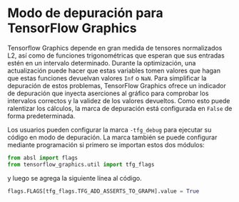 # Modo de depuración para TensorFlow Graphics

Tensorflow Graphics depende en gran medida de tensores normalizados L2, así como de funciones trigonométricas que esperan que sus entradas estén en un intervalo determinado. Durante la optimización, una actualización puede hacer que estas variables tomen valores que hagan que estas funciones devuelvan valores `Inf` o `NaN`. Para simplificar la depuración de estos problemas, TensorFlow Graphics ofrece un indicador de depuración que inyecta aserciones al gráfico para comprobar los intervalos correctos y la validez de los valores devueltos. Como esto puede ralentizar los cálculos, la marca de depuración está configurada en `False` de forma predeterminada.

Los usuarios pueden configurar la marca `-tfg_debug` para ejecutar su código en modo de depuración. La marca también se puede configurar mediante programación si primero se importan estos dos módulos:

```python
from absl import flags
from tensorflow_graphics.util import tfg_flags
```

y luego se agrega la siguiente línea al código.

```python
flags.FLAGS[tfg_flags.TFG_ADD_ASSERTS_TO_GRAPH].value = True
```
